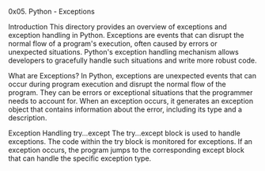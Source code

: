 0x05. Python - Exceptions

Introduction
This directory provides an overview of exceptions and exception handling in Python. Exceptions are events that can disrupt the normal flow of a program's execution, often caused by errors or unexpected situations. Python's exception handling mechanism allows developers to gracefully handle such situations and write more robust code.

What are Exceptions?
In Python, exceptions are unexpected events that can occur during program execution and disrupt the normal flow of the program. They can be errors or exceptional situations that the programmer needs to account for. When an exception occurs, it generates an exception object that contains information about the error, including its type and a description.

Exception Handling
try...except
The try...except block is used to handle exceptions. The code within the try block is monitored for exceptions. If an exception occurs, the program jumps to the corresponding except block that can handle the specific exception type.
